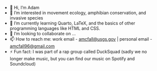 - 👋 Hi, I’m Adam
- 👀 I’m interested in movement ecology, amphibian conservation, and invasive species
- 🌱 I’m currently learning Quarto, LaTeX, and the basics of other programming languages like HTML and CSS.
- 💞️ I’m looking to collaborate on ...
- 📫 How to reach me: work email - amcfall@usgs.gov | personal email - amcfall96@gmail.com
- ⚡ Fun fact: I was part of a rap group called DuckSquad (sadly we no longer make music, but you can find our music on Spotify and Soundcloud)

<!---
anzac21/anzac21 is a ✨ special ✨ repository because its `README.md` (this file) appears on your GitHub profile.
You can click the Preview link to take a look at your changes.
--->
